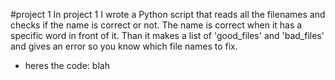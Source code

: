 #project 1
In project 1 I wrote a Python script that reads all the filenames and checks if the name is correct or not. The name is correct when it has a specific word in front of it. Than it makes a list of 'good_files' and 'bad_files' and gives an error so you know which file names to fix.
  - heres the code: blah

